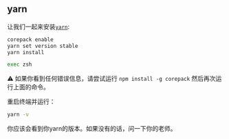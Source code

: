 ## yarn

让我们一起来安装[`yarn`](https://classic.yarnpkg.com/en/docs/install):

```bash
corepack enable
yarn set version stable
yarn install
```

```bash
exec zsh
```

⚠️ 如果你看到任何错误信息，请尝试运行 `npm install -g corepack` 然后再次运行上面的命令。

重启终端并运行：

```bash
yarn -v
```

你应该会看到你yarn的版本。如果没有的话，问一下你的老师。
